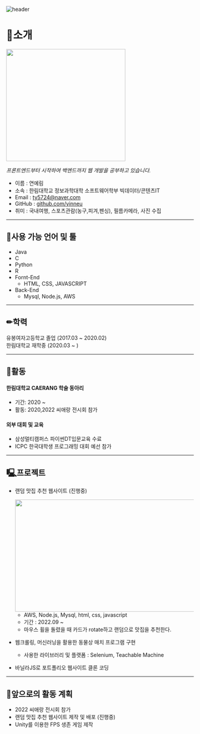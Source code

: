 ![header](https://capsule-render.vercel.app/api?type=cylinder&color=auto&height=100&fontAlignY=50&fontSize=30&animation=blinking&section=header&text=About%20Me%&ustomColorList=0,2,2,5,30)
<!--Copyright © 2020 Ye-Chan Kang-->

<h1> &#128075;소개 </h1>

<img src="https://user-images.githubusercontent.com/99879845/198141300-82f1b0d6-d1ff-4ee6-a579-fb197760db73.png" width="320" height="300">



<i>프론트엔드부터 시작하여 백엔드까지 웹 개발을 공부하고 있습니다.</i>

- 이름 : 연예림
- 소속 : 한림대학교 정보과학대학 소프트웨어학부 빅데이터/콘텐츠IT
- Email : ty5724@naver.com
- GitHub : <a href = "https://github.com/yinneu"> github.com/yinneu </a>
- 취미 : 국내여행, 스포츠관람(농구,피겨,펜싱), 필름카메라, 사진 수집

---

<h2> &#128295;사용 가능 언어 및 툴 </h2>

- Java
- C
- Python
- R
- Fornt-End
  - HTML, CSS, JAVASCRIPT
- Back-End
  - Mysql, Node.js, AWS

---
<h2> &#9999;학력</h2>

유봉여자고등학교 졸업 (2017.03 ~ 2020.02) 
<br>한림대학교 재학중 (2020.03 ~ )

---
<h2>  &#127939;활동 </h2>

 <h4>한림대학교 CAERANG 학술 동아리 </h4>

- 기간: 2020 ~
- 활동: 2020,2022 씨애랑 전시회 참가

<h4>외부 대회 및 교육</h4>

- 삼성멀티캠퍼스  파이썬DT입문교육 수료
- ICPC 한국대학생 프로그래밍 대회 예선 참가

---
<h2> &#128435;프로젝트 </h2>

- 랜덤 맛집 추천 웹사이트 (진행중)

  <img src="https://user-images.githubusercontent.com/99879845/198138895-3fabcd5b-b342-4c34-836e-a9183a621c08.png" width="500" height="300">
  
  - AWS, Node.js, Mysql, html, css, javascript
  - 기간 : 2022.09 ~
  - 마우스 휠을 돌렸을 때 카드가 rotate하고 랜덤으로 맛집을 추천한다.
  

- 웹크롤링, 머신러닝을 활용한 동물상 매치 프로그램 구현
  - 사용한 라이브러리 및 플랫폼 : Selenium, Teachable Machine

- 바닐라JS로 포트폴리오 웹사이트 클론 코딩

---
<h2>  &#128204;앞으로의 활동 계획 </h2>

- 2022 씨애랑 전시회 참가
- 랜덤 맛집 추천 웹사이트 제작 및 배포 (진행중)
- Unity를 이용한 FPS 생존 게임 제작

